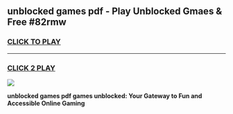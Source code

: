 
## unblocked games pdf - Play Unblocked Gmaes & Free #82rmw
<h3>
<a href="https://news.freeplayer.one?title=unblocked_games_pdf&ref=24F">CLICK TO PLAY</a></h3>
<hr>

<h3>
<a href="https://news.freeplayer.one?title=unblocked_games_pdf&ref=24F">CLICK 2 PLAY</a>
  
</h3>

<a href="https://news.freeplayer.one?title=unblocked_games_pdf&ref=24F/"><img src="https://clearcache.store/games.png"></a>


**unblocked games pdf games unblocked: Your Gateway to Fun and Accessible Online Gaming**
